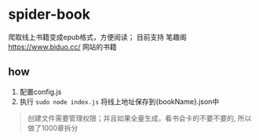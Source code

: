 # spider-book
爬取线上书籍变成epub格式，方便阅读；
目前支持 笔趣阁 https://www.biduo.cc/ 网站的书籍

## how
1. 配置config.js
2. 执行 `sudo node index.js` 将线上地址保存到{bookName}.json中 
> 创建文件需要管理权限；并且如果全量生成，看书会卡的不要不要的, 所以做了1000章拆分
